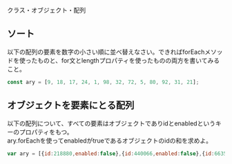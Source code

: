 クラス・オブジェクト・配列

## ソート
以下の配列の要素を数字の小さい順に並べ替えなさい。できればforEachメソッドを使ったものと、for文とlengthプロパティを使ったものの両方を書いてみること。

```javascript
const ary = [9, 18, 17, 24, 1, 98, 32, 72, 5, 80, 92, 31, 21];
```

## オブジェクトを要素にとる配列
以下の配列について、すべての要素はオブジェクトでありidとenabledというキーのプロパティをもつ。  
ary.forEachを使ってenabledがtrueであるオブジェクトのidの和を求めよ。

```javascript
var ary = [{id:218880,enabled:false},{id:440066,enabled:false},{id:663564,enabled:false},{id:889380,enabled:true},{id:1117520,enabled:false},{id:1347990,enabled:true},{id:1580796,enabled:true},{id:1815944,enabled:true},{id:2053440,enabled:false},{id:2293290,enabled:false},{id:2535500,enabled:true},{id:2780076,enabled:false},{id:3027024,enabled:false},{id:3276350,enabled:true},{id:3528060,enabled:false},{id:3782160,enabled:true},{id:4038656,enabled:true},{id:4297554,enabled:false},{id:4558860,enabled:false},{id:4822580,enabled:false},{id:5088720,enabled:false},{id:5357286,enabled:true},{id:5628284,enabled:false},{id:5901720,enabled:false},{id:6177600,enabled:false},{id:6455930,enabled:false},{id:6736716,enabled:true},{id:7019964,enabled:true},{id:7305680,enabled:false},{id:7593870,enabled:true}];
```
